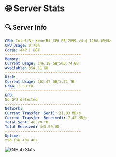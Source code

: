 # 🌐 Server Stats
## 🔍 Server Info
```yaml
CPU: Intel(R) Xeon(R) CPU E5-2699 v4 @ 1268.90MHz
CPU Usage: 0.70%
Cores: 44P | 88T
-----------------------------------
Memory:
Current Usage: 146.19 GB/503.74 GB
Available: 354.11 GB
-----------------------------------
Disk:
Current Usage: 102.47 GB/1.71 TB
Free: 1.53 TB
-----------------------------------
GPU:
No GPU detected
-----------------------------------
Network:
Current Transfer (Sent): 21.03 MB/s
Current Transfer (Received): 7.42 MB/s
Total Sent: 46.70 TB
Total Received: 443.50 GB
-----------------------------------
Uptime:
29d 15h 49m 46s
```
![GitHub Stats](https://img.shields.io/badge/Updated-2025-04-06_13:12:35-blue)